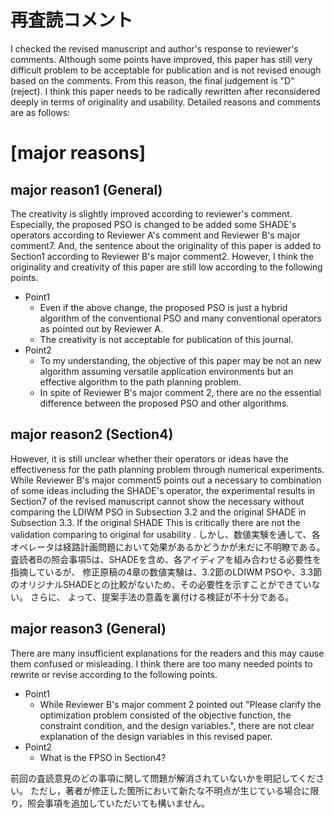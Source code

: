 # 再査読コメント
I checked the revised manuscript and author's response to reviewer's comments.
Although some points have improved, this paper has still very difficult problem to be acceptable for publication and is not revised enough based on the comments.
From this reason, the final judgement is "D" (reject).
I think this paper needs to be radically rewritten after reconsidered deeply in terms of originality and usability.
Detailed reasons and comments are as follows: 


# [major reasons]
## major reason1 (General)
The creativity is slightly improved according to reviewer's comment. 
Especially, the proposed PSO is changed to be added some SHADE's operators according to Reviewer A's comment and Reviewer B's major comment7.
And, the sentence about the originality of this paper is added to Section1 according to Reviewer B's major comment2.
However, I think the originality and creativity of this paper are still low according to the following points.
- Point1
   - Even if the above change, the proposed PSO is just a hybrid algorithm of the conventional PSO and many conventional operators as pointed out by Reviewer A.
   - The creativity is not acceptable for publication of this journal.
- Point2
   - To my understanding, the objective of this paper may be not an new algorithm assuming versatile application environments but an effective algorithm to the path planning problem.
   - In spite of Reviewer B's major comment 2, there are no the essential difference between the proposed PSO and other algorithms.


## major reason2 (Section4)
However, it is still unclear whether their operators or ideas have the effectiveness for the path planning problem through numerical experiments.
While Reviewer B's major comment5 points out a necessary to combination of some ideas including the SHADE's operator, the experimental results in Section7 of the revised manuscript cannot show the necessary without comparing the LDIWM PSO in Subsection 3.2 and the original SHADE in Subsection 3.3.
If the original SHADE
This is critically 
there are not the validation comparing to original for usability .
しかし、数値実験を通して、各オペレータは経路計画問題において効果があるかどうかが未だに不明瞭である。
査読者Bの照会事項5は、SHADEを含め、各アイディアを組み合わせる必要性を指摘しているが、
修正原稿の4章の数値実験は、3.2節のLDIWM PSOや、3.3節のオリジナルSHADEとの比較がないため、その必要性を示すことができていない。
さらに、
よって、提案手法の意義を裏付ける検証が不十分である。



## major reason3 (General)
There are many insufficient explanations for the readers and this may cause them confused or misleading. I think there are too many needed points to rewrite or revise according to the following points.
- Point1
   - While Reviewer B's major comment 2 pointed out "Please clarify the optimization problem consisted of the objective function, the constraint condition, and the design variables.", there are not clear explanation of the design variables in this revised paper.
- Point2
   - What is the FPSO in Section4?




前回の査読意見のどの事項に関して問題が解消されていないかを明記してください。
ただし，著者が修正した箇所において新たな不明点が生じている場合に限り，照会事項を追加していただいても構いません。
